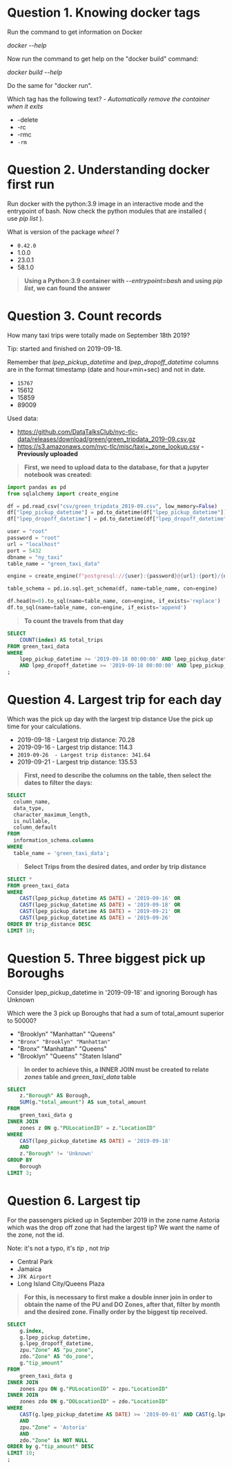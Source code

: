 # **Question 1. Knowing docker tags**

Run the command to get information on Docker

*docker --help*

Now run the command to get help on the "docker build" command:

*docker build --help*

Do the same for "docker run".

Which tag has the following text? - *Automatically remove the container when it exits*

- -delete
- -rc
- -rmc
- `-rm`

# **Question 2. Understanding docker first run**

Run docker with the python:3.9 image in an interactive mode and the entrypoint of bash. Now check the python modules that are installed ( use *pip list* ).

What is version of the package *wheel* ?

- `0.42.0`
- 1.0.0
- 23.0.1
- 58.1.0

> **Using a Python:3.9 container with *--entrypoint=bash* and using *pip list*, we can found the answer**

# **Question 3. Count records**

How many taxi trips were totally made on September 18th 2019?

Tip: started and finished on 2019-09-18.

Remember that *lpep_pickup_datetime* and *lpep_dropoff_datetime* columns are in the format timestamp (date and hour+min+sec) and not in date.

- `15767`
- 15612
- 15859
- 89009

Used data:

- https://github.com/DataTalksClub/nyc-tlc-data/releases/download/green/green_tripdata_2019-09.csv.gz
- https://s3.amazonaws.com/nyc-tlc/misc/taxi+_zone_lookup.csv **- Previously uploaded**

> **First, we need to upload data to the database, for that a jupyter notebook was created:**
> 

```python
import pandas as pd
from sqlalchemy import create_engine

df = pd.read_csv("csv/green_tripdata_2019-09.csv", low_memory=False)
df["lpep_pickup_datetime"] = pd.to_datetime(df["lpep_pickup_datetime"])
df["lpep_dropoff_datetime"] = pd.to_datetime(df["lpep_dropoff_datetime"])

user = "root"
password = "root"
url = "localhost"
port = 5432
dbname = "ny_taxi"
table_name = "green_taxi_data"

engine = create_engine(f"postgresql://{user}:{password}@{url}:{port}/{dbname}")

table_schema = pd.io.sql.get_schema(df, name=table_name, con=engine)

df.head(n=0).to_sql(name=table_name, con=engine, if_exists='replace')
df.to_sql(name=table_name, con=engine, if_exists='append')
```

> **To count the travels from that day**
> 

```sql
SELECT 
	COUNT(index) AS total_trips
FROM green_taxi_data 
WHERE 
	lpep_pickup_datetime >= '2019-09-18 00:00:00' AND lpep_pickup_datetime <= '2019-09-18 23:59:59'
	AND lpep_dropoff_datetime >= '2019-09-18 00:00:00' AND lpep_pickup_datetime <= '2019-09-18 23:59:59'
;
```

# **Question 4. Largest trip for each day**

Which was the pick up day with the largest trip distance Use the pick up time for your calculations.

- 2019-09-18 - Largest trip distance: 70.28
- 2019-09-16 - Largest trip distance: 114.3
- `2019-09-26  - Largest trip distance: 341.64`
- 2019-09-21 - Largest trip distance: 135.53

> **First, need to describe the columns on the table, then select the dates to filter the days:**
> 

```sql
SELECT 
  column_name, 
  data_type, 
  character_maximum_length, 
  is_nullable, 
  column_default 
FROM 
  information_schema.columns 
WHERE 
  table_name = 'green_taxi_data';
```

> **Select Trips from the desired dates, and order by trip distance**
> 

```sql
SELECT *
FROM green_taxi_data
WHERE 
	CAST(lpep_pickup_datetime AS DATE) = '2019-09-16' OR
	CAST(lpep_pickup_datetime AS DATE) = '2019-09-18' OR
	CAST(lpep_pickup_datetime AS DATE) = '2019-09-21' OR
	CAST(lpep_pickup_datetime AS DATE) = '2019-09-26'
ORDER BY trip_distance DESC
LIMIT 10;
```

# **Question 5. Three biggest pick up Boroughs**

Consider lpep_pickup_datetime in '2019-09-18' and ignoring Borough has Unknown

Which were the 3 pick up Boroughs that had a sum of total_amount superior to 50000?

- "Brooklyn" "Manhattan" "Queens"
- `"Bronx" "Brooklyn" "Manhattan"`
- "Bronx" "Manhattan" "Queens"
- "Brooklyn" "Queens" "Staten Island"

> **In order to achieve this, a INNER JOIN must be created to relate *zones* table and *green_taxi_data* table**
> 

```sql
SELECT 
	z."Borough" AS Borough,
	SUM(g."total_amount") AS sum_total_amount
FROM
	green_taxi_data g
INNER JOIN
	zones z ON g."PULocationID" = z."LocationID"
WHERE 
	CAST(lpep_pickup_datetime AS DATE) = '2019-09-18'
	AND
	z."Borough" != 'Unknown'
GROUP BY
	Borough
LIMIT 3;
```

# **Question 6. Largest tip**

For the passengers picked up in September 2019 in the zone name Astoria which was the drop off zone that had the largest tip? We want the name of the zone, not the id.

Note: it's not a typo, it's *tip* , not *trip*

- Central Park
- Jamaica
- `JFK Airport`
- Long Island City/Queens Plaza

> **For this, is necessary to first make a double inner join in order to obtain the name of the PU and DO Zones, after that, filter by month and the desired zone. Finally order by the biggest tip received.**
> 

```sql
SELECT
	g.index,
	g.lpep_pickup_datetime,
	g.lpep_dropoff_datetime,
	zpu."Zone" AS "pu_zone",
	zdo."Zone" AS "do_zone",
	g."tip_amount"
FROM 
	green_taxi_data g 
INNER JOIN 
	zones zpu ON g."PULocationID" = zpu."LocationID"
INNER JOIN
	zones zdo ON g."DOLocationID" = zdo."LocationID"
WHERE 
	CAST(g.lpep_pickup_datetime AS DATE) >= '2019-09-01' AND CAST(g.lpep_dropoff_datetime AS DATE) <= '2019-09-30'
	AND
	zpu."Zone" = 'Astoria'
	AND
	zdo."Zone" is NOT NULL
ORDER by g."tip_amount" DESC
LIMIT 10;
;
```
